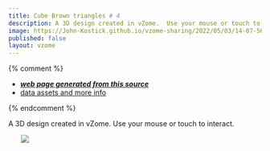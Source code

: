 ```yaml
---
title: Cube Brown triangles # 4
description: A 3D design created in vZome.  Use your mouse or touch to interact.
image: https://John-Kostick.github.io/vzome-sharing/2022/05/03/14-07-56-Cube-Brown-triangles-#-4/Cube-Brown-triangles-#-4.png
published: false
layout: vzome
---
```


{% comment %}
 - [***web page generated from this source***](<https://John-Kostick.github.io/vzome-sharing/2022/05/03/Cube-Brown-triangles-#-4-14-07-56.html>)
 - [data assets and more info](<https://github.com/John-Kostick/vzome-sharing/tree/main/2022/05/03/14-07-56-Cube-Brown-triangles-#-4/>)
 
{% endcomment %}

A 3D design created in vZome.  Use your mouse or touch to interact.

<vzome-viewer style="width: 87%; height: 60vh; margin: 5%"
       src="https://John-Kostick.github.io/vzome-sharing/2022/05/03/14-07-56-Cube-Brown-triangles-#-4/Cube-Brown-triangles-#-4.vZome" >
  <img src="https://John-Kostick.github.io/vzome-sharing/2022/05/03/14-07-56-Cube-Brown-triangles-#-4/Cube-Brown-triangles-#-4.png" />
</vzome-viewer>